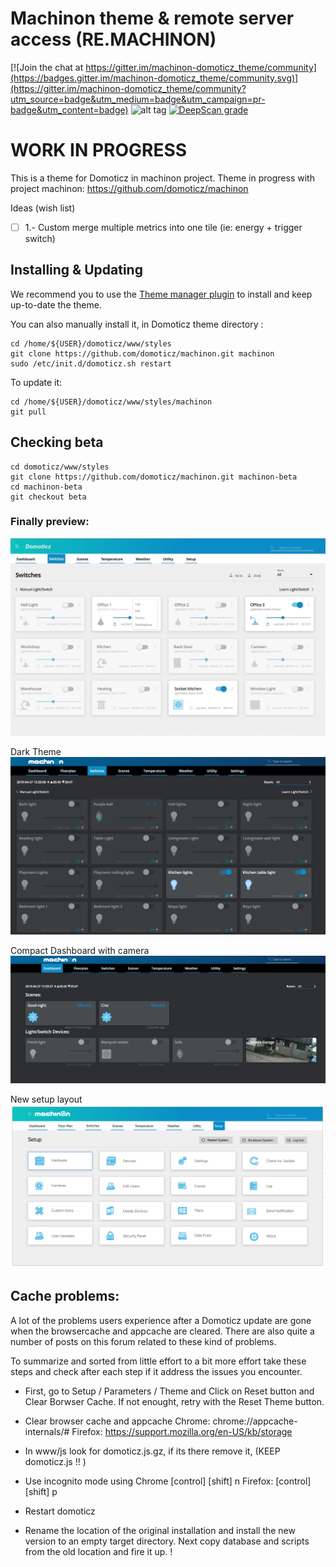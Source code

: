 # Machinon theme & remote server access (RE.MACHINON)

[![Join the chat at https://gitter.im/machinon-domoticz_theme/community](https://badges.gitter.im/machinon-domoticz_theme/community.svg)](https://gitter.im/machinon-domoticz_theme/community?utm_source=badge&utm_medium=badge&utm_campaign=pr-badge&utm_content=badge) ![alt tag](https://img.shields.io/badge/dynamic/json.svg?label=Version&url=https%3A%2F%2Fraw.githubusercontent.com%2Fdomoticz%2FMachinon%2Fmaster%2Ftheme.json&query=version&colorB=blue) [![DeepScan grade](https://deepscan.io/api/teams/5668/projects/7507/branches/77435/badge/grade.svg)](https://deepscan.io/dashboard#view=project&tid=5668&pid=7507&bid=77435)

# WORK IN PROGRESS

This is a theme for Domoticz in machinon project. Theme in progress with project machinon:
https://github.com/domoticz/machinon

Ideas (wish list)
- [ ] 1.- Custom merge multiple metrics into one tile (ie: energy + trigger switch)


## Installing & Updating

We recommend you to use the [Theme manager plugin](https://github.com/galadril/domoticz-theme-manager) to install and keep up-to-date the theme.

You can also manually install it, in Domoticz theme directory :

```
cd /home/${USER}/domoticz/www/styles
git clone https://github.com/domoticz/machinon.git machinon
sudo /etc/init.d/domoticz.sh restart
```

To update it:
```
cd /home/${USER}/domoticz/www/styles/machinon
git pull
```

## Checking beta
```
cd domoticz/www/styles
git clone https://github.com/domoticz/machinon.git machinon-beta
cd machinon-beta
git checkout beta
```

### Finally preview:

![Idea of theme machinon](/images/readme/idea_domoticz_machinon.jpg)

Dark Theme
![Dark Theme](/images/readme/dark_theme.png)

Compact Dashboard with camera
![Compact Dashboatd camera](/images/readme/compact_dash.png)

New setup layout
![Suggested new Setup layout - not implemented yet](/images/unorganised/screen_references/setup.png)

## Cache problems:

A lot of the problems users experience after a Domoticz update are gone when the browsercache and appcache are cleared. There are also quite a number of posts on this forum related to these kind of problems.

To summarize and sorted from little effort to a bit more effort take these steps and check after each step if it address the issues you encounter.

- First, go to Setup / Parameters / Theme and Click on Reset button and Clear Borwser Cache. If not enought, retry with the Reset Theme button.

- Clear browser cache and appcache 
Chrome: chrome://appcache-internals/#
Firefox: https://support.mozilla.org/en-US/kb/storage 

- In www/js look for domoticz.js.gz, if its there remove it, (KEEP domoticz.js !! )
- Use incognito mode using 
Chrome [control] [shift] n
Firefox: [control] [shift] p

- Restart domoticz
- Rename the location of the original installation and install the new version to an empty target directory. Next copy database and scripts from the old location and fire it up.
!

